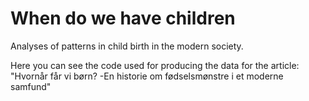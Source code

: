 # When do we have children
Analyses of patterns in child birth in the modern society.

Here you can see the code used for producing the data for the article: "Hvornår får vi børn? -En historie om fødselsmønstre i et moderne samfund"
